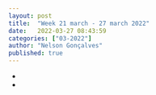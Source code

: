 ```yaml
---
layout: post
title:  "Week 21 march - 27 march 2022"
date:   2022-03-27 08:43:59
categories: ["03-2022"]
author: "Nelson Gonçalves"
published: true
---
```


* 
* 

